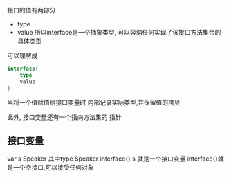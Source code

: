 接口的值有两部分
- type
- value
所以interface是一个抽象类型, 可以容纳任何实现了该接口方法集合的具体类型

可以理解成
```go
interface{
	type
	value
}
```
当将一个值赋值给接口变量时
内部记录实际类型,并保留值的拷贝

此外, 接口变量还有一个指向方法集的 指针

## 接口变量
var s Speaker
其中type Speaker interface{}
s 就是一个接口变量
interface{}就是一个空接口,可以接受任何对象
